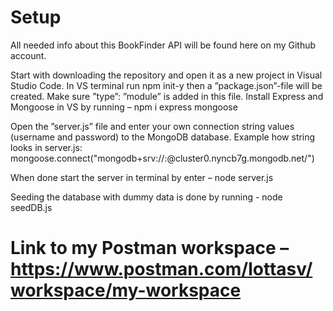 # Setup
All needed info about this BookFinder API will be found here on my Github account.

Start with downloading the repository and open it as a new project in Visual Studio Code.
In VS terminal run npm init-y  then a ”package.json”-file will be created. Make sure ”type”: ”module” is added in this file.
Install Express and Mongoose in VS by running – npm i express mongoose

Open the ”server.js” file and enter your own connection string values (username and password) to the MongoDB database.
Example how string looks in server.js: mongoose.connect("mongodb+srv://<Username>:<Password>@cluster0.nyncb7g.mongodb.net/<DB-Name>")

When done start the server in terminal by enter – node server.js

Seeding the database with dummy data is done by running - node seedDB.js


# Link to my Postman workspace – https://www.postman.com/lottasv/workspace/my-workspace
